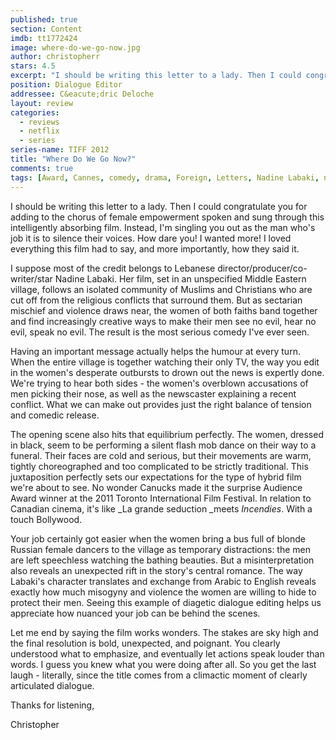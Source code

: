 ```yaml
---
published: true
section: Content
imdb: tt1772424
image: where-do-we-go-now.jpg
author: christopherr 
stars: 4.5
excerpt: "I should be writing this letter to a lady. Then I could congratulate you for adding to the chorus of female empowerment spoken and sung through this intelligently absorbing film."
position: Dialogue Editor 
addressee: C&eacute;dric Deloche
layout: review
categories:
  - reviews
  - netflix
  - series
series-name: TIFF 2012
title: "Where Do We Go Now?"
comments: true
tags: [Award, Cannes, comedy, drama, Foreign, Letters, Nadine Labaki, netflix.ca, TIFF]
---
```

I should be writing this letter to a lady. Then I could congratulate you for adding to the chorus of female empowerment spoken and sung through this intelligently absorbing film. Instead, I'm singling you out as the man who's job it is to silence their voices. How dare you! I wanted more! I loved everything this film had to say, and more importantly, how they said it.

I suppose most of the credit belongs to Lebanese director/producer/co-writer/star Nadine Labaki. Her film, set in an unspecified Middle Eastern village, follows an isolated community of Muslims and Christians who are cut off from the religious conflicts that surround them. But as sectarian mischief and violence draws near, the women of both faiths band together and find increasingly creative ways to make their men see no evil, hear no evil, speak no evil. The result is the most serious comedy I've ever seen.

Having an important message actually helps the humour at every turn. When the entire village is together watching their only TV, the way you edit in the women's desperate outbursts to drown out the news is expertly done.  We're trying to hear both sides - the women's overblown accusations of men picking their nose, as well as the newscaster explaining a recent conflict. What we can make out provides just the right balance of tension and comedic release.

The opening scene also hits that equilibrium perfectly. The women, dressed in black, seem to be performing a silent flash mob dance on their way to a funeral.  Their faces are cold and serious, but their movements are warm, tightly choreographed and too complicated to be strictly traditional. This juxtaposition perfectly sets our expectations for the type of hybrid film we're about to see. No wonder Canucks made it the surprise Audience Award winner at the 2011 Toronto International Film Festival. In relation to Canadian cinema, it's like _La grande seduction _meets _Incendies_. With a touch Bollywood.

Your job certainly got easier when the women bring a bus full of blonde Russian female dancers to the village as temporary distractions: the men are left speechless watching the bathing beauties. But a misinterpretation also reveals an unexpected rift in the story's central romance. The way Labaki's character translates and exchange from Arabic to English reveals exactly how much misogyny and violence the women are willing to hide to protect their men. Seeing this example of diagetic dialogue editing helps us appreciate how nuanced your job can be behind the scenes.

Let me end by saying the film works wonders. The stakes are sky high and the final resolution is bold, unexpected, and poignant. You clearly understood what to emphasize, and eventually let actions speak louder than words. I guess you knew what you were doing after all. So you get the last laugh - literally, since the title comes from a climactic moment of clearly articulated dialogue.

Thanks for listening,

Christopher

